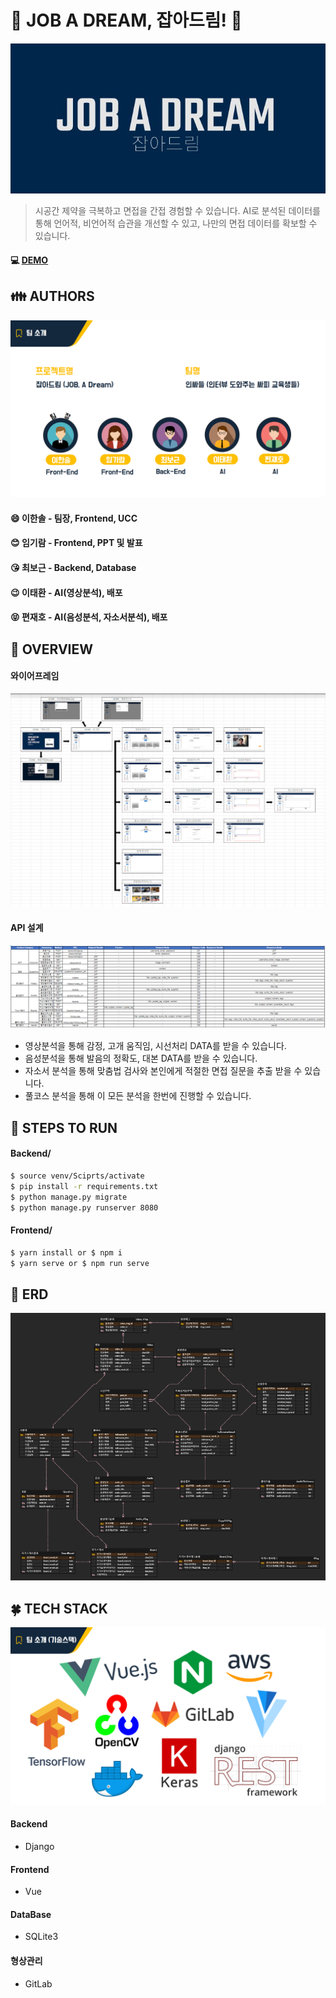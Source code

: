 # :movie_camera: JOB A DREAM, 잡아드림! :microphone:

![image-20201005115530485](README.assets/image-20201005115530485.png)

>시공간 제약을 극복하고 면접을 간접 경험할 수 있습니다. AI로 분석된 데이터를 통해 언어적, 비언어적 습관을 개선할 수 있고, 나만의 면접 데이터를 확보할 수 있습니다.



#### :computer: [DEMO](https://j3b107.p.ssafy.io/)



## :family: AUTHORS

![image-20201008103925380](README.assets/image-20201008103925380.png)

#### :smile: 이한솔 - 팀장, Frontend, UCC

#### :blush: 임기람 - Frontend, PPT 및 발표

#### :kissing_heart: 최보근 - Backend, Database

#### :wink: 이태환 - AI(영상분석), 배포

#### :stuck_out_tongue_closed_eyes: 편재호 - AI(음성분석, 자소서분석), 배포



## :open_hands: OVERVIEW

#### 와이어프레임

![image-20201008105235643](README.assets/image-20201008105235643.png)

#### API 설계

![image-20201008105318226](README.assets/image-20201008105318226.png)

- 영상분석을 통해 감정, 고개 움직임, 시선처리 DATA를 받을 수 있습니다.
- 음성분석을 통해 발음의 정확도, 대본 DATA를 받을 수 있습니다.
- 자소서 분석을 통해 맞춤법 검사와 본인에게 적절한 면접 질문을 추출 받을 수 있습니다.
- 풀코스 분석을 통해 이 모든 분석을 한번에 진행할 수 있습니다.



## :dango: STEPS TO RUN

#### Backend/

```bash
$ source venv/Sciprts/activate
$ pip install -r requirements.txt
$ python manage.py migrate
$ python manage.py runserver 8080
```

#### Frontend/

```bash
$ yarn install or $ npm i
$ yarn serve or $ npm run serve
```



## :stars: ERD

![image-20201008104609014](README.assets/image-20201008104609014.png)



## :four_leaf_clover: TECH STACK

![image-20201008103840121](README.assets/image-20201008103840121.png)

#### Backend

- Django

#### Frontend

- Vue

#### DataBase

- SQLite3

#### 형상관리

- GitLab


